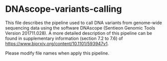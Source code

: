 # DNAscope-variants-calling
This file describes the pipeline used to call DNA variants from genome-wide sequencing data using the software DNAscope (Sentieon Genomic Tools Version 201711.028). A more detailed description of this pipeline can be found in supplementary information (section 7.2 to 7.6) of https://www.biorxiv.org/content/10.1101/593947v1.

Please modify file names when apply this pipeline.
